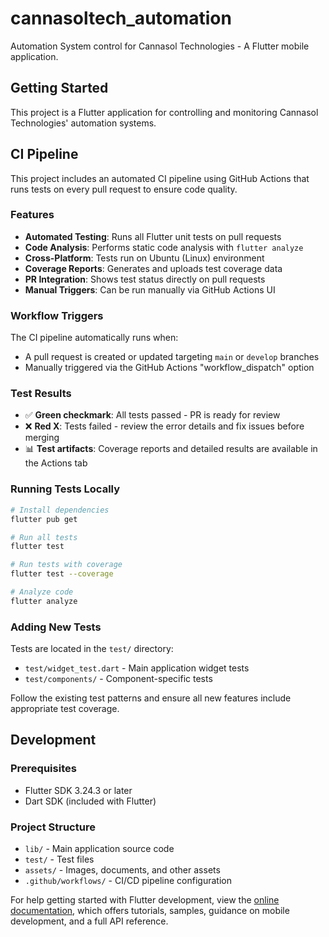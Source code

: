 # cannasoltech_automation

Automation System control for Cannasol Technologies - A Flutter mobile application.

## Getting Started

This project is a Flutter application for controlling and monitoring Cannasol Technologies' automation systems.

## CI Pipeline

This project includes an automated CI pipeline using GitHub Actions that runs tests on every pull request to ensure code quality.

### Features

- **Automated Testing**: Runs all Flutter unit tests on pull requests
- **Code Analysis**: Performs static code analysis with `flutter analyze`
- **Cross-Platform**: Tests run on Ubuntu (Linux) environment
- **Coverage Reports**: Generates and uploads test coverage data
- **PR Integration**: Shows test status directly on pull requests
- **Manual Triggers**: Can be run manually via GitHub Actions UI

### Workflow Triggers

The CI pipeline automatically runs when:
- A pull request is created or updated targeting `main` or `develop` branches
- Manually triggered via the GitHub Actions "workflow_dispatch" option

### Test Results

- ✅ **Green checkmark**: All tests passed - PR is ready for review
- ❌ **Red X**: Tests failed - review the error details and fix issues before merging
- 📊 **Test artifacts**: Coverage reports and detailed results are available in the Actions tab

### Running Tests Locally

```bash
# Install dependencies
flutter pub get

# Run all tests
flutter test

# Run tests with coverage
flutter test --coverage

# Analyze code
flutter analyze
```

### Adding New Tests

Tests are located in the `test/` directory:
- `test/widget_test.dart` - Main application widget tests
- `test/components/` - Component-specific tests

Follow the existing test patterns and ensure all new features include appropriate test coverage.

## Development

### Prerequisites

- Flutter SDK 3.24.3 or later
- Dart SDK (included with Flutter)

### Project Structure

- `lib/` - Main application source code
- `test/` - Test files
- `assets/` - Images, documents, and other assets
- `.github/workflows/` - CI/CD pipeline configuration

For help getting started with Flutter development, view the
[online documentation](https://docs.flutter.dev/), which offers tutorials,
samples, guidance on mobile development, and a full API reference.

